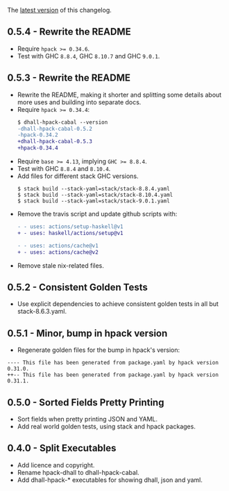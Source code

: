 The [latest version](https://github.com/blockscope/hpack-dhall/blob/master/changelog.md) of this changelog.

## 0.5.4 - Rewrite the README
* Require `hpack >= 0.34.6`.
* Test with GHC `8.8.4`, GHC `8.10.7` and GHC `9.0.1`.

## 0.5.3 - Rewrite the README
* Rewrite the README, making it shorter and splitting some details about more
  uses and building into separate docs.
* Require `hpack >= 0.34.4`:
  ```diff
  $ dhall-hpack-cabal --version
  -dhall-hpack-cabal-0.5.2
  -hpack-0.34.2
  +dhall-hpack-cabal-0.5.3
  +hpack-0.34.4
  ```
* Require `base >= 4.13`, implying `GHC >= 8.8.4`.
* Test with GHC `8.8.4` and `8.10.4`.
* Add files for different stack GHC versions.
  ```
  $ stack build --stack-yaml=stack/stack-8.8.4.yaml
  $ stack build --stack-yaml=stack/stack-8.10.4.yaml
  $ stack build --stack-yaml=stack/stack-9.0.1.yaml
  ```
* Remove the travis script and update github scripts with:
  ```diff
  - - uses: actions/setup-haskell@v1
  + - uses: haskell/actions/setup@v1

  - - uses: actions/cache@v1
  + - uses: actions/cache@v2
  ```
* Remove stale nix-related files.

## 0.5.2 - Consistent Golden Tests
* Use explicit dependencies to achieve consistent golden tests in all but
  stack-8.6.3.yaml.

## 0.5.1 - Minor, bump in hpack version 
* Regenerate golden files for the bump in hpack's version:

```
---- This file has been generated from package.yaml by hpack version 0.31.0.
++-- This file has been generated from package.yaml by hpack version 0.31.1.
```

## 0.5.0 - Sorted Fields Pretty Printing
* Sort fields when pretty printing JSON and YAML.
* Add real world golden tests, using stack and hpack packages.

## 0.4.0 - Split Executables
* Add licence and copyright.
* Rename hpack-dhall to dhall-hpack-cabal.
* Add dhall-hpack-* executables for showing dhall, json and yaml.
